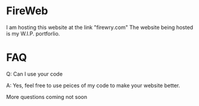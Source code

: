 # FireWeb
I am hosting this website at the link "firewry.com" The website being hosted is my W.I.P. portforlio.
# FAQ
Q: Can I use your code

A: Yes, feel free to use peices of my code to make your website better.

More questions coming not soon
